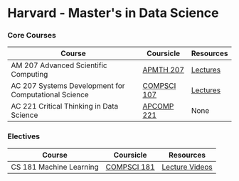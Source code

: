 # Harvard - Master's in Data Science

### Core Courses

Course | Coursicle | Resources
------ | ------ | -------- 
AM 207 Advanced Scientific Computing | [APMTH 207](https://www.coursicle.com/harvard/courses/APMTH/207/) | [Lectures](http://am207.github.io/2016/pages/syllabus.html)
AC 207 Systems Development for Computational Science | [COMPSCI 107](https://www.coursicle.com/harvard/courses/APCOMP/207) | [Lectures](https://harvard-iacs.github.io/2021-CS107)
AC 221 Critical Thinking in Data Science | [APCOMP 221](https://www.coursicle.com/harvard/courses/APCOMP/221/) | None 

###  Electives

Course | Coursicle  | Resources
------------ | ------------- | ------------- 
CS 181 Machine Learning | [COMPSCI 181](https://www.coursicle.com/harvard/courses/COMPSCI/181) | [Lecture Videos](https://harvard-ml-courses.github.io/cs181-web)
